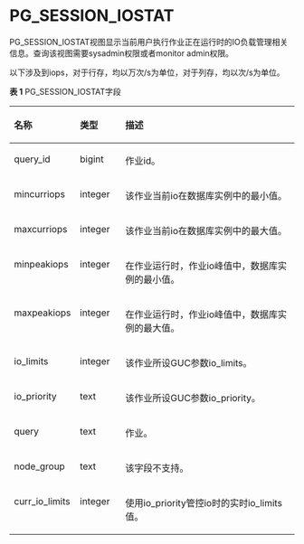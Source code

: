 # PG\_SESSION\_IOSTAT

PG\_SESSION\_IOSTAT视图显示当前用户执行作业正在运行时的IO负载管理相关信息。查询该视图需要sysadmin权限或者monitor admin权限。

以下涉及到iops，对于行存，均以万次/s为单位，对于列存，均以次/s为单位。

**表 1**  PG\_SESSION\_IOSTAT字段

<a name="table44251753205113"></a>
<table><thead align="left"><tr id="row74251253135114"><th class="cellrowborder" valign="top" width="22%" id="mcps1.2.4.1.1"><p id="zh-cn_topic_0059777813_a54c6f4bf1ef74329935e7c5b3d44c568"><a name="zh-cn_topic_0059777813_a54c6f4bf1ef74329935e7c5b3d44c568"></a><a name="zh-cn_topic_0059777813_a54c6f4bf1ef74329935e7c5b3d44c568"></a>名称</p>
</th>
<th class="cellrowborder" valign="top" width="16%" id="mcps1.2.4.1.2"><p id="p6534121711119"><a name="p6534121711119"></a><a name="p6534121711119"></a>类型</p>
</th>
<th class="cellrowborder" valign="top" width="62%" id="mcps1.2.4.1.3"><p id="p3600141915115"><a name="p3600141915115"></a><a name="p3600141915115"></a>描述</p>
</th>
</tr>
</thead>
<tbody><tr id="row342520531514"><td class="cellrowborder" valign="top" width="22%" headers="mcps1.2.4.1.1 "><p id="p12493182175917"><a name="p12493182175917"></a><a name="p12493182175917"></a>query_id</p>
</td>
<td class="cellrowborder" valign="top" width="16%" headers="mcps1.2.4.1.2 "><p id="p188712711599"><a name="p188712711599"></a><a name="p188712711599"></a>bigint</p>
</td>
<td class="cellrowborder" valign="top" width="62%" headers="mcps1.2.4.1.3 "><p id="p649734055214"><a name="p649734055214"></a><a name="p649734055214"></a>作业id。</p>
</td>
</tr>
<tr id="row1542575314519"><td class="cellrowborder" valign="top" width="22%" headers="mcps1.2.4.1.1 "><p id="p105521817165815"><a name="p105521817165815"></a><a name="p105521817165815"></a>mincurriops</p>
</td>
<td class="cellrowborder" valign="top" width="16%" headers="mcps1.2.4.1.2 "><p id="p4284141315919"><a name="p4284141315919"></a><a name="p4284141315919"></a>integer</p>
</td>
<td class="cellrowborder" valign="top" width="62%" headers="mcps1.2.4.1.3 "><p id="p1129655119"><a name="p1129655119"></a><a name="p1129655119"></a>该作业当前io在数据库实例中的最小值。</p>
</td>
</tr>
<tr id="row1942515385119"><td class="cellrowborder" valign="top" width="22%" headers="mcps1.2.4.1.1 "><p id="p205811124195817"><a name="p205811124195817"></a><a name="p205811124195817"></a>maxcurriops</p>
</td>
<td class="cellrowborder" valign="top" width="16%" headers="mcps1.2.4.1.2 "><p id="p1497640125210"><a name="p1497640125210"></a><a name="p1497640125210"></a>integer</p>
</td>
<td class="cellrowborder" valign="top" width="62%" headers="mcps1.2.4.1.3 "><p id="p330412591709"><a name="p330412591709"></a><a name="p330412591709"></a>该作业当前io在数据库实例中的最大值。</p>
</td>
</tr>
<tr id="row7425253165116"><td class="cellrowborder" valign="top" width="22%" headers="mcps1.2.4.1.1 "><p id="p014123616582"><a name="p014123616582"></a><a name="p014123616582"></a>minpeakiops</p>
</td>
<td class="cellrowborder" valign="top" width="16%" headers="mcps1.2.4.1.2 "><p id="p1955701710595"><a name="p1955701710595"></a><a name="p1955701710595"></a>integer</p>
</td>
<td class="cellrowborder" valign="top" width="62%" headers="mcps1.2.4.1.3 "><p id="p13482355103"><a name="p13482355103"></a><a name="p13482355103"></a>在作业运行时，作业io峰值中，数据库实例的最小值。</p>
</td>
</tr>
<tr id="row17425145365113"><td class="cellrowborder" valign="top" width="22%" headers="mcps1.2.4.1.1 "><p id="p51961544205813"><a name="p51961544205813"></a><a name="p51961544205813"></a>maxpeakiops</p>
</td>
<td class="cellrowborder" valign="top" width="16%" headers="mcps1.2.4.1.2 "><p id="p8101719175920"><a name="p8101719175920"></a><a name="p8101719175920"></a>integer</p>
</td>
<td class="cellrowborder" valign="top" width="62%" headers="mcps1.2.4.1.3 "><p id="p01301251804"><a name="p01301251804"></a><a name="p01301251804"></a>在作业运行时，作业io峰值中，数据库实例的最大值。</p>
</td>
</tr>
<tr id="row1425105316514"><td class="cellrowborder" valign="top" width="22%" headers="mcps1.2.4.1.1 "><p id="p97950165816"><a name="p97950165816"></a><a name="p97950165816"></a>io_limits</p>
</td>
<td class="cellrowborder" valign="top" width="16%" headers="mcps1.2.4.1.2 "><p id="p204971840175217"><a name="p204971840175217"></a><a name="p204971840175217"></a>integer</p>
</td>
<td class="cellrowborder" valign="top" width="62%" headers="mcps1.2.4.1.3 "><p id="p150516461602"><a name="p150516461602"></a><a name="p150516461602"></a>该作业所设GUC参数io_limits。</p>
</td>
</tr>
<tr id="row742625316512"><td class="cellrowborder" valign="top" width="22%" headers="mcps1.2.4.1.1 "><p id="p7509655105820"><a name="p7509655105820"></a><a name="p7509655105820"></a>io_priority</p>
</td>
<td class="cellrowborder" valign="top" width="16%" headers="mcps1.2.4.1.2 "><p id="p1698824212593"><a name="p1698824212593"></a><a name="p1698824212593"></a>text</p>
</td>
<td class="cellrowborder" valign="top" width="62%" headers="mcps1.2.4.1.3 "><p id="p4879421203"><a name="p4879421203"></a><a name="p4879421203"></a>该作业所设GUC参数io_priority。</p>
</td>
</tr>
<tr id="row712214118017"><td class="cellrowborder" valign="top" width="22%" headers="mcps1.2.4.1.1 "><p id="p141231014013"><a name="p141231014013"></a><a name="p141231014013"></a>query</p>
</td>
<td class="cellrowborder" valign="top" width="16%" headers="mcps1.2.4.1.2 "><p id="p812341404"><a name="p812341404"></a><a name="p812341404"></a>text</p>
</td>
<td class="cellrowborder" valign="top" width="62%" headers="mcps1.2.4.1.3 "><p id="p20123312010"><a name="p20123312010"></a><a name="p20123312010"></a>作业。</p>
</td>
</tr>
<tr id="row99511941113518"><td class="cellrowborder" valign="top" width="22%" headers="mcps1.2.4.1.1 "><p id="p495111417356"><a name="p495111417356"></a><a name="p495111417356"></a>node_group</p>
</td>
<td class="cellrowborder" valign="top" width="16%" headers="mcps1.2.4.1.2 "><p id="p14951134117359"><a name="p14951134117359"></a><a name="p14951134117359"></a>text</p>
</td>
<td class="cellrowborder" valign="top" width="62%" headers="mcps1.2.4.1.3 "><p id="p14951241113511"><a name="p14951241113511"></a><a name="p14951241113511"></a>该字段不支持。</p>
</td>
</tr>
<tr id="row81239208537"><td class="cellrowborder" valign="top" width="22%" headers="mcps1.2.4.1.1 "><p id="p31231520115320"><a name="p31231520115320"></a><a name="p31231520115320"></a>curr_io_limits</p>
</td>
<td class="cellrowborder" valign="top" width="16%" headers="mcps1.2.4.1.2 "><p id="p1123192055315"><a name="p1123192055315"></a><a name="p1123192055315"></a>integer</p>
</td>
<td class="cellrowborder" valign="top" width="62%" headers="mcps1.2.4.1.3 "><p id="p19123102095313"><a name="p19123102095313"></a><a name="p19123102095313"></a>使用io_priority管控io时的实时io_limits值。</p>
</td>
</tr>
</tbody>
</table>

